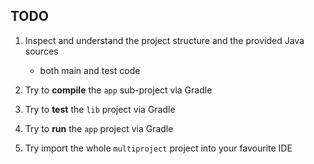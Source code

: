 ## TODO

1. Inspect and understand the project structure and the provided Java sources
    + both main and test code

2. Try to **compile** the `app` sub-project via Gradle

3. Try to **test** the `lib` project via Gradle

4. Try to **run** the `app` project via Gradle

5. Try import the whole `multiproject` project into your favourite IDE
